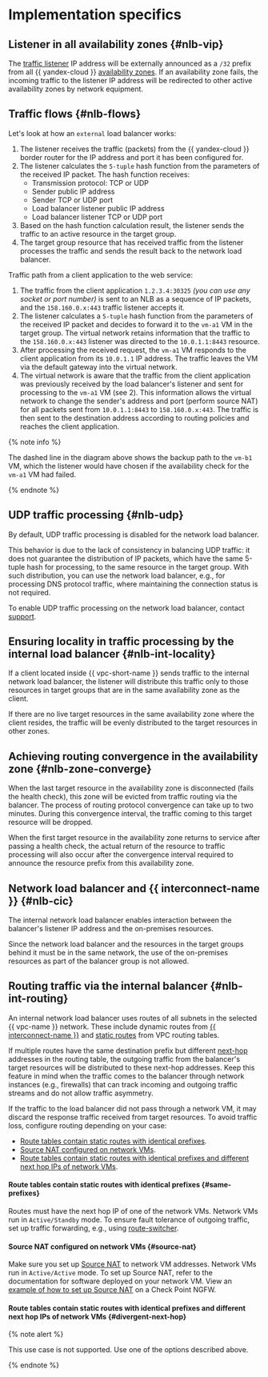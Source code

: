 # Implementation specifics

## Listener in all availability zones {#nlb-vip}

The [traffic listener](listener.md) IP address will be externally announced as a `/32` prefix from all {{ yandex-cloud }} [availability zones](../../overview/concepts/geo-scope.md). If an availability zone fails, the incoming traffic to the listener IP address will be redirected to other active availability zones by network equipment.

## Traffic flows {#nlb-flows}

Let's look at how an `external` load balancer works:

1. The listener receives the traffic (packets) from the {{ yandex-cloud }} border router for the IP address and port it has been configured for.
2. The listener calculates the `5-tuple` hash function from the parameters of the received IP packet. The hash function receives:
   * Transmission protocol: TCP or UDP
   * Sender public IP address
   * Sender TCP or UDP port
   * Load balancer listener public IP address
   * Load balancer listener TCP or UDP port
3. Based on the hash function calculation result, the listener sends the traffic to an active resource in the target group.
4. The target group resource that has received traffic from the listener processes the traffic and sends the result back to the network load balancer.

Traffic path from a client application to the web service:

1. The traffic from the client application `1.2.3.4:30325` *(you can use any socket or port number)* is sent to an NLB as a sequence of IP packets, and the `158.160.0.x:443` traffic listener accepts it.
1. The listener calculates a `5-tuple` hash function from the parameters of the received IP packet and decides to forward it to the `vm-a1` VM in the target group. The virtual network retains information that the traffic to the `158.160.0.x:443` listener was directed to the `10.0.1.1:8443` resource.
1. After processing the received request, the `vm-a1` VM responds to the client application from its `10.0.1.1` IP address. The traffic leaves the VM via the default gateway into the virtual network.
1. The virtual network is aware that the traffic from the client application was previously received by the load balancer's listener and sent for processing to the `vm-a1` VM (see 2). This information allows the virtual network to change the sender's address and port (perform source NAT) for all packets sent from `10.0.1.1:8443` to `158.160.0.x:443`. The traffic is then sent to the destination address according to routing policies and reaches the client application.

{% note info %}

The dashed line in the diagram above shows the backup path to the `vm-b1` VM, which the listener would have chosen if the availability check for the `vm-a1` VM had failed.

{% endnote %}

## UDP traffic processing {#nlb-udp}

By default, UDP traffic processing is disabled for the network load balancer.

This behavior is due to the lack of consistency in balancing UDP traffic: it does not guarantee the distribution of IP packets, which have the same 5-tuple hash for processing, to the same resource in the target group. With such distribution, you can use the network load balancer, e.g., for processing DNS protocol traffic, where maintaining the connection status is not required.

To enable UDP traffic processing on the network load balancer, contact [support](../../support/overview.md).

## Ensuring locality in traffic processing by the internal load balancer {#nlb-int-locality}

If a client located inside {{ vpc-short-name }} sends traffic to the internal network load balancer, the listener will distribute this traffic only to those resources in target groups that are in the same availability zone as the client.

If there are no live target resources in the same availability zone where the client resides, the traffic will be evenly distributed to the target resources in other zones.

## Achieving routing convergence in the availability zone {#nlb-zone-converge}

When the last target resource in the availability zone is disconnected (fails the health check), this zone will be evicted from traffic routing via the balancer. The process of routing protocol convergence can take up to two minutes. During this convergence interval, the traffic coming to this target resource will be dropped.

When the first target resource in the availability zone returns to service after passing a health check, the actual return of the resource to traffic processing will also occur after the convergence interval required to announce the resource prefix from this availability zone.

## Network load balancer and {{ interconnect-name }} {#nlb-cic}

The internal network load balancer enables interaction between the balancer's listener IP address and the on-premises resources.

Since the network load balancer and the resources in the target groups behind it must be in the same network, the use of the on-premises resources as part of the balancer group is not allowed.

## Routing traffic via the internal balancer {#nlb-int-routing}

An internal network load balancer uses routes of all subnets in the selected {{ vpc-name }} network. These include dynamic routes from [{{ interconnect-name }}](../../interconnect/) and [static routes](../../vpc/concepts/static-routes.md) from VPC routing tables.

If multiple routes have the same destination prefix but different [next-hop](https://en.wikipedia.org/wiki/Hop_(networking)#Next_hop) addresses in the routing table, the outgoing traffic from the balancer's target resources will be distributed to these next-hop addresses. Keep this feature in mind when the traffic comes to the balancer through network instances (e.g., firewalls) that can track incoming and outgoing traffic streams and do not allow traffic asymmetry.

If the traffic to the load balancer did not pass through a network VM, it may discard the response traffic received from target resources. To avoid traffic loss, configure routing depending on your case:

* [Route tables contain static routes with identical prefixes](#same-prefixes).
* [Source NAT configured on network VMs](#source-nat).
* [Route tables contain static routes with identical prefixes and different next hop IPs of network VMs](#divergent-next-hop).

#### Route tables contain static routes with identical prefixes {#same-prefixes}

Routes must have the next hop IP of one of the network VMs. Network VMs run in `Active/Standby` mode. To ensure fault tolerance of outgoing traffic, set up traffic forwarding, e.g., using [route-switcher](https://github.com/yandex-cloud/yc-architect-solution-library/tree/main/yc-route-switcher-v2).

#### Source NAT configured on network VMs {#source-nat}

Make sure you set up [Source NAT](https://en.wikipedia.org/wiki/Network_address_translation#SNAT) to network VM addresses. Network VMs run in `Active/Active` mode. To set up Source NAT, refer to the documentation for software deployed on your network VM. View an [example of how to set up Source NAT](../../tutorials/routing/high-accessible-dmz.md#setup-static-nat) on a Check Point NGFW.

#### Route tables contain static routes with identical prefixes and different next hop IPs of network VMs {#divergent-next-hop}

{% note alert %}

This use case is not supported. Use one of the options described above.

{% endnote %}
